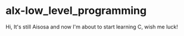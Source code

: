 # alx-low_level_programming
Hi, It's still Aisosa and now I'm about to start learning C, wish me luck!
